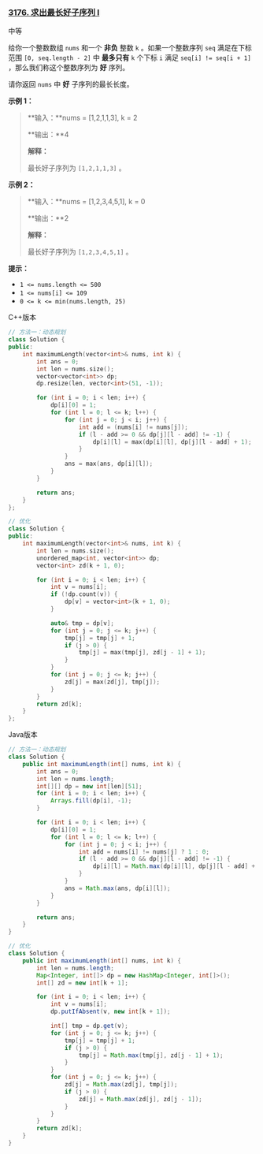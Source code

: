 ### [3176. 求出最长好子序列 I](https://leetcode.cn/problems/find-the-maximum-length-of-a-good-subsequence-i/)

中等

给你一个整数数组 `nums` 和一个 **非负** 整数 `k` 。如果一个整数序列 `seq` 满足在下标范围 `[0, seq.length - 2]` 中 **最多只有** `k` 个下标 `i` 满足 `seq[i] != seq[i + 1]` ，那么我们称这个整数序列为 **好** 序列。

请你返回 `nums` 中 **好** 子序列的最长长度。

**示例 1：** 

> **输入：**nums = [1,2,1,1,3], k = 2
>
> **输出：**4
>
> **解释：**
>
> 最长好子序列为 `[1,2,1,1,3]` 。

**示例 2：**

> **输入：**nums = [1,2,3,4,5,1], k = 0
>
> **输出：**2
>
> **解释：**
>
> 最长好子序列为 `[1,2,3,4,5,1]` 。

**提示：**

- `1 <= nums.length <= 500`
- `1 <= nums[i] <= 109`
- `0 <= k <= min(nums.length, 25)`

C++版本

```c++
// 方法一：动态规划
class Solution {
public:
    int maximumLength(vector<int>& nums, int k) {
        int ans = 0;
        int len = nums.size();
        vector<vector<int>> dp;
        dp.resize(len, vector<int>(51, -1));

        for (int i = 0; i < len; i++) {
            dp[i][0] = 1;
            for (int l = 0; l <= k; l++) {
                for (int j = 0; j < i; j++) {
                    int add = (nums[i] != nums[j]);
                    if (l - add >= 0 && dp[j][l - add] != -1) {
                        dp[i][l] = max(dp[i][l], dp[j][l - add] + 1);
                    }
                }
                ans = max(ans, dp[i][l]);
            }
        }

        return ans;
    }
};

// 优化
class Solution {
public:
    int maximumLength(vector<int>& nums, int k) {
        int len = nums.size();
        unordered_map<int, vector<int>> dp;
        vector<int> zd(k + 1, 0);

        for (int i = 0; i < len; i++) {
            int v = nums[i];
            if (!dp.count(v)) {
                dp[v] = vector<int>(k + 1, 0);
            }

            auto& tmp = dp[v];
            for (int j = 0; j <= k; j++) {
                tmp[j] = tmp[j] + 1;
                if (j > 0) {
                    tmp[j] = max(tmp[j], zd[j - 1] + 1);
                }
            }
            for (int j = 0; j <= k; j++) {
                zd[j] = max(zd[j], tmp[j]);
            }
        }
        return zd[k];
    }
};
```

Java版本

```java
// 方法一：动态规划
class Solution {
    public int maximumLength(int[] nums, int k) {
        int ans = 0;
        int len = nums.length;
        int[][] dp = new int[len][51];
        for (int i = 0; i < len; i++) {
            Arrays.fill(dp[i], -1);
        }

        for (int i = 0; i < len; i++) {
            dp[i][0] = 1;
            for (int l = 0; l <= k; l++) {
                for (int j = 0; j < i; j++) {
                    int add = nums[i] != nums[j] ? 1 : 0;
                    if (l - add >= 0 && dp[j][l - add] != -1) {
                        dp[i][l] = Math.max(dp[i][l], dp[j][l - add] + 1);
                    }
                }
                ans = Math.max(ans, dp[i][l]);
            }
        }

        return ans;
    }
}

// 优化
class Solution {
    public int maximumLength(int[] nums, int k) {
        int len = nums.length;
        Map<Integer, int[]> dp = new HashMap<Integer, int[]>();
        int[] zd = new int[k + 1];

        for (int i = 0; i < len; i++) {
            int v = nums[i];
            dp.putIfAbsent(v, new int[k + 1]);

            int[] tmp = dp.get(v);
            for (int j = 0; j <= k; j++) {
                tmp[j] = tmp[j] + 1;
                if (j > 0) {
                    tmp[j] = Math.max(tmp[j], zd[j - 1] + 1);
                }
            }
            for (int j = 0; j <= k; j++) {
                zd[j] = Math.max(zd[j], tmp[j]);
                if (j > 0) {
                    zd[j] = Math.max(zd[j], zd[j - 1]);
                }
            }
        }
        return zd[k];
    }
}
```

